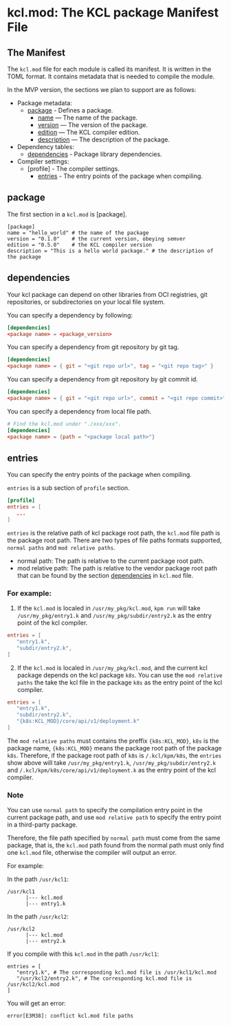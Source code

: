 # kcl.mod: The KCL package Manifest File

## The Manifest

The `kcl.mod` file for each module is called its manifest. It is written in the TOML format. It contains metadata that is needed to compile the module.

In the MVP version, the sections we plan to support are as follows:
- Package metadata:
  - [package](#package) - Defines a package.
    - [name](#package) — The name of the package.
    - [version](#package) — The version of the package.
    - [edition](#package) — The KCL compiler edition.
    - [description](#package) — The description of the package.
- Dependency tables:
  - [dependencies](#dependencies) - Package library dependencies.
- Compiler settings:
  - [profile] - The compiler settings.
    - [entries](#entries) - The entry points of the package when compiling.

## package

The first section in a `kcl.mod` is [package].

```
[package]
name = "hello_world" # the name of the package
version = "0.1.0"    # the current version, obeying semver
edition = "0.5.0"    # the KCL compiler version
description = "This is a hello world package." # the description of the package
```

## dependencies

Your kcl package can depend on other libraries from OCI registries, git repositories, or subdirectories on your local file system.

You can specify a dependency by following:

```toml
[dependencies]
<package name> = <package_version>
```

You can specify a dependency from git repository by git tag.

```toml
[dependencies]
<package name> = { git = "<git repo url>", tag = "<git repo tag>" } 
```

You can specify a dependency from git repository by git commit id.

```toml
[dependencies]
<package name> = { git = "<git repo url>", commit = "<git repo commit>" } 
``` 

You can specify a dependency from local file path.

```toml
# Find the kcl.mod under "./xxx/xxx".
[dependencies]
<package name> = {path = "<package local path>"} 
```

## entries
You can specify the entry points of the package when compiling.

`entries` is a sub section of `profile` section. 

```toml
[profile]
entries = [
   ...
]
```

`entries` is the relative path of kcl package root path, the `kcl.mod` file path is the package root path. There are two types of file paths formats supported, `normal paths` and `mod relative paths`.

- normal path: The path is relative to the current package root path.
- mod relative path: The path is relative to the vendor package root path that can be found by the section [dependencies](#dependencies) in `kcl.mod` file.

### For example:

1. If the `kcl.mod` is localed in `/usr/my_pkg/kcl.mod`, `kpm run` will take `/usr/my_pkg/entry1.k` and `/usr/my_pkg/subdir/entry2.k` as the entry point of the kcl compiler.

```toml
entries = [
   "entry1.k",
   "subdir/entry2.k",
]
```

2. If the `kcl.mod` is localed in `/usr/my_pkg/kcl.mod`, and the current kcl package depends on the kcl package `k8s`. You can use the `mod relative paths` the take the kcl file in the package `k8s` as the entry point of the kcl compiler.

```toml
entries = [
   "entry1.k",
   "subdir/entry2.k",
   "{k8s:KCL_MOD}/core/api/v1/deployment.k"
]
```

The `mod relative paths` must contains the preffix `{k8s:KCL_MOD}`, `k8s` is the package name, `{k8s:KCL_MOD}` means the package root path of the package `k8s`. Therefore, if the package root path of `k8s` is `/.kcl/kpm/k8s`, the `entries` show above will take `/usr/my_pkg/entry1.k`, `/usr/my_pkg/subdir/entry2.k` and `/.kcl/kpm/k8s/core/api/v1/deployment.k` as the entry point of the kcl compiler. 

### Note
You can use `normal path` to specify the compilation entry point in the current package path, and use `mod relative path` to specify the entry point in a third-party package.

Therefore, the file path specified by `normal path` must come from the same package, that is, the `kcl.mod` path found from the normal path must only find one `kcl.mod` file, otherwise the compiler will output an error.

For example:

In the path `/usr/kcl1`:
```
/usr/kcl1
      |--- kcl.mod
      |--- entry1.k
```

In the path `/usr/kcl2`:
```
/usr/kcl2
      |--- kcl.mod
      |--- entry2.k
```

If you compile with this `kcl.mod` in the path `/usr/kcl1`:
```
entries = [
   "entry1.k", # The corresponding kcl.mod file is /usr/kcl1/kcl.mod
   "/usr/kcl2/entry2.k", # The corresponding kcl.mod file is /usr/kcl2/kcl.mod
]
```

You will get an error:
```
error[E3M38]: conflict kcl.mod file paths
```
